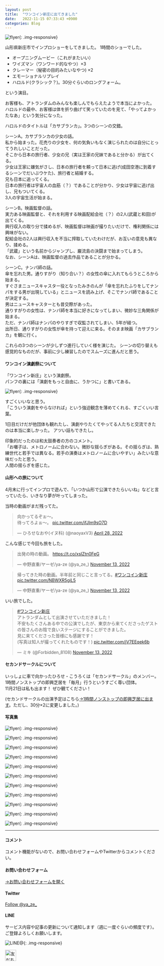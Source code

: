 ```yaml
---
layout: post
title:  "ワンコイン新庄に出てきました"
date:   2022-11-15 07:33:43 +0900
categories: Blog
---
```


![flyer]({{site.baseurl}}/img/20221115_01.jpg){: .img-responsive}

山形県新庄市でインプロショーをしてきました。
1時間のショーでした。

- オープニングムービー（これがまたいい）
- ワイズマン（ワンワード的なやつ）×3
- クレーマー（秘密の目的みたいなやつ) ×2
- エモーショナルリプレイ
- ハロルド(クラシック？)。30分ぐらいのロングフォーム。

という演目。

お客様も、アトランダムのみんなも楽しんでもらえたようで本当によかった。
ハロルドの最中、お客様は体を折り曲げて笑っていたのを見て、「やってよかったなあ」という気分になった。

ハロルドのタイトルは「カサブランカ」。3つのシーンの交錯。

シーンA。カサブランカの少女の話。  
私から始まった。花売りの少女を、何の気負いもなく演じられたのは自分にとってうれしいことだった。  
そこから日本の旅行者、少女の兄（実は王家の兄妹であると分かる）が出てくる。  
少女は王家に嫌気がさし、日本の旅行者を頼って日本に逃げ(成田空港に到着するシーンでだいぶウケた)、旅行者と結婚する。  
兄も日本に追ってくる。  
日本の旅行者は宇宙人の血筋（？）であることが分かり、少女は宇宙に逃げ出し、兄もついてくる。  
3人の宇宙生活が始まる。

シーンB。映画監督の話。  
実力ある映画監督と、それを利用する映画配給会社（？）の2人(武蔵と和田)が出てくる。  
興行収入の取り分で揉めるが、映画監督は映画が撮りたいだけで、権利関係には興味がない。  
配給会社の2人は興行収入を不当に搾取していたわけだが、お互いの意見も異なり、揉める。  
「武蔵」という名前からジャンプし、巌流島の決闘まで始まってしまう。  
なお、シーンAは、映画監督の過去作品であることが分かる。

シーンC。ナンパ師の話。  
傘を忘れた男。通りすがり（知り合い？）の女性の傘に入れてもらうところから始まる。  
すぐさまニュースキャスター役となったみきのんが「傘を忘れたふりをしてナンパをする男が出現している」とニュースを読み上げ、そこでナンパ師であることが決定する。  
男はニュースキャスターとも昔交際があった。  
通りすがりの女性は、ナンパ師を本当に好きになってしまい、微妙な三角関係が始まる。  
ただ、ナンパ師はナンパのやりすぎで収監されてしまい、5年が経つ。  
出所日、通りすがりの女性が傘を持って迎えに来る。そのまま映画「カサブランカ」を観に行く。

これらの3つのシーンが少しずつ進行していく様を演じた。
シーンの切り替えも感覚的なものだが、事前に少し練習したのでスムーズに進んだと思う。


#### ワンコイン演劇祭について

「ワンコイン新庄」という演劇祭。  
パンフの裏には「演劇をもっと自由に、うかつに」と書いてある。

![flyer]({{site.baseurl}}/img/20221115_02.jpg){: .img-responsive}

すごくいいなと思う。  
「こういう演劇をやらなければ」という強迫観念を薄めてくれる、すごくいい言葉。  

1日目だけだが他団体も観れたし、演劇やりたくてやってる人たちと交流できたのは本当に楽しかった。
アツい話もできたし。

印象的だったのは和太鼓奏者の方のコメント。  
「お囃子は、メトロノームに合わない。微妙な揺らぎがある。その揺らぎは、熟練世代と若手では異なる。若手の演奏はメトロノームに合いやすい」みたいな意味だったと思う。  
人間の揺らぎを感じた。

#### 山形への旅について

4月末に行ってインプロで遊んで、「いつか山形で公演できたらいいね」などと言っていたら、いきなり夢が叶ってしまった。


当時の動画がまだ残ってた。

<blockquote class="twitter-tweet"><p lang="ja" dir="ltr">向かってるぞぉ〜。<br>待ってろよぉ〜。 <a href="https://t.co/ifJIm9sO7D">pic.twitter.com/ifJIm9sO7D</a></p>&mdash; ひろせなおや(イヌ科) (@naoyaxV3) <a href="https://twitter.com/naoyaxV3/status/1519560096585453568?ref_src=twsrc%5Etfw">April 28, 2022</a></blockquote> <script async src="https://platform.twitter.com/widgets.js" charset="utf-8"></script>

こんな感じで今回も旅をした。

  <blockquote class="twitter-tweet"><p lang="ja" dir="ltr">出発の時の動画。 <a href="https://t.co/xsIZtn0FeG">https://t.co/xsIZtn0FeG</a></p>&mdash; 中野直重/ヤーゼ/ya-ze (@ya_ze_) <a href="https://twitter.com/ya_ze_/status/1591747278238519296?ref_src=twsrc%5Etfw">November 13, 2022</a></blockquote> <script async src="https://platform.twitter.com/widgets.js" charset="utf-8"></script>

<blockquote class="twitter-tweet"><p lang="ja" dir="ltr">帰ってきた時の動画。半年前と同じこと言ってる。<a href="https://twitter.com/hashtag/%E3%83%AF%E3%83%B3%E3%82%B3%E3%82%A4%E3%83%B3%E6%96%B0%E5%BA%84?src=hash&amp;ref_src=twsrc%5Etfw">#ワンコイン新庄</a> <a href="https://t.co/NBWXR5giL5">pic.twitter.com/NBWXR5giL5</a></p>&mdash; 中野直重/ヤーゼ/ya-ze (@ya_ze_) <a href="https://twitter.com/ya_ze_/status/1591758752180760576?ref_src=twsrc%5Etfw">November 13, 2022</a></blockquote> <script async src="https://platform.twitter.com/widgets.js" charset="utf-8"></script>

いい旅でした。

<blockquote class="twitter-tweet"><p lang="ja" dir="ltr"><a href="https://twitter.com/hashtag/%E3%83%AF%E3%83%B3%E3%82%B3%E3%82%A4%E3%83%B3%E6%96%B0%E5%BA%84?src=hash&amp;ref_src=twsrc%5Etfw">#ワンコイン新庄</a><br>アトランダムとして出演させていただきました！<br>不安もたくさんある中での公演でしたが、東京から来てくださったゲストの皆さんのお陰で良いステージにすることができました。<br>見に来てくださった皆様にも感謝です！<br>(写真は知人が撮ってくれたものです！) <a href="https://t.co/jV7EEqek6b">pic.twitter.com/jV7EEqek6b</a></p>&mdash; ミキ (@Forbidden_8108) <a href="https://twitter.com/Forbidden_8108/status/1591797522711863297?ref_src=twsrc%5Etfw">November 13, 2022</a></blockquote> <script async src="https://platform.twitter.com/widgets.js" charset="utf-8"></script>


#### セカンドサークルについて

いっしょに車で向かったひろせ・こうろくは「セカンドサークル」のメンバー。1時間ノンストップの即興芝居を「毎月」行うというすごく尊い団体。  
11月21日は私も出ます！ ぜひ観てください！

(セカンドサークルの出演予定はこちら[→1時間ノンストップの即興芝居に出ます]({{site.baseurl}}/blog/2022/11/06/SecondCircle/)。ただし、30分×2に変更しました。)


#### 写真集

![flyer]({{site.baseurl}}/img/20221115_03.jpg){: .img-responsive}

![flyer]({{site.baseurl}}/img/20221115_04.jpg){: .img-responsive}

![flyer]({{site.baseurl}}/img/20221115_05.jpg){: .img-responsive}

![flyer]({{site.baseurl}}/img/20221115_06.jpg){: .img-responsive}

![flyer]({{site.baseurl}}/img/20221115_07.jpg){: .img-responsive}

![flyer]({{site.baseurl}}/img/20221115_08.jpg){: .img-responsive}

![flyer]({{site.baseurl}}/img/20221115_09.jpg){: .img-responsive}

![flyer]({{site.baseurl}}/img/20221115_10.jpg){: .img-responsive}

![flyer]({{site.baseurl}}/img/20221115_11.jpg){: .img-responsive}

![flyer]({{site.baseurl}}/img/20221115_12.jpg){: .img-responsive}

![flyer]({{site.baseurl}}/img/20221115_13.jpg){: .img-responsive}






---
#### コメント
コメント機能がないので、お問い合わせフォームやTwitterからコメントください。

#### お問い合わせフォーム
[→お問い合わせフォームを開く]({{site.baseurl}}/docs/contact/)

#### Twitter

<a href="https://twitter.com/ya_ze_?ref_src=twsrc%5Etfw" class="twitter-follow-button" data-show-count="false">Follow @ya_ze_</a><script async src="https://platform.twitter.com/widgets.js" charset="utf-8"></script>


#### LINE

サービス内容や記事の更新について通知します（週に一度ぐらいの頻度です）。
ご登録よろしくお願いします。

![LINE@]({{site.baseurl}}/img/lineat.png){: .img-responsive}

<a href="https://line.me/R/ti/p/%40tqt3140x"><img height="36" border="0" alt="友だち追加" src="https://scdn.line-apps.com/n/line_add_friends/btn/ja.png"></a>
